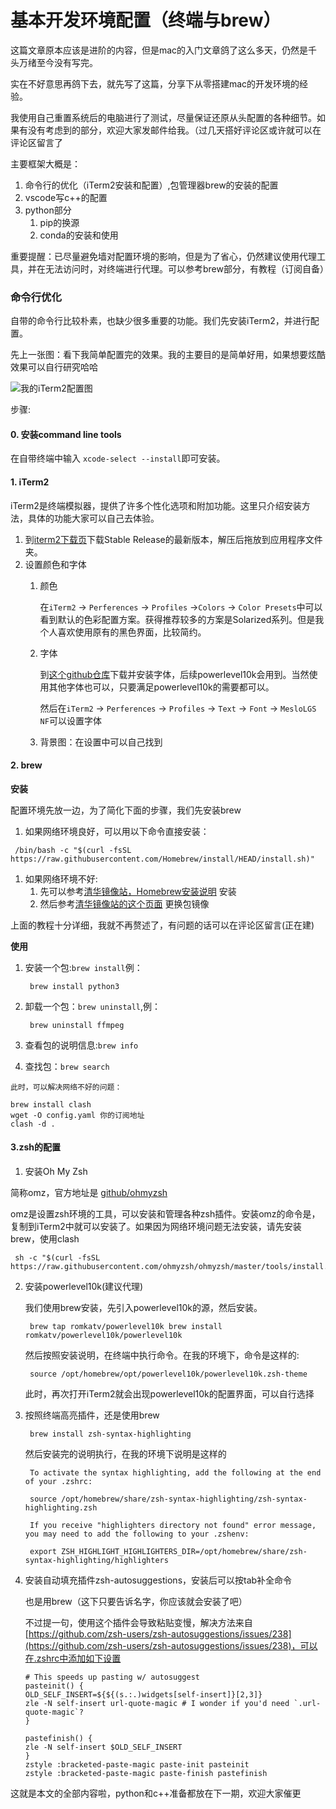 # 基本开发环境配置（终端与brew）

这篇文章原本应该是进阶的内容，但是mac的入门文章鸽了这么多天，仍然是千头万绪至今没有写完。

实在不好意思再鸽下去，就先写了这篇，分享下从零搭建mac的开发环境的经验。

我使用自己重置系统后的电脑进行了测试，尽量保证还原从头配置的各种细节。如果有没有考虑到的部分，欢迎大家发邮件给我。（过几天搭好评论区或许就可以在评论区留言了

主要框架大概是：

1. 命令行的优化（iTerm2安装和配置）,包管理器brew的安装的配置
2. vscode写c++的配置
3. python部分
   1. pip的换源
   2. conda的安装和使用

重要提醒：已尽量避免墙对配置环境的影响，但是为了省心，仍然建议使用代理工具，并在无法访问时，对终端进行代理。可以参考brew部分，有教程（订阅自备）

### 命令行优化

自带的命令行比较朴素，也缺少很多重要的功能。我们先安装iTerm2，并进行配置。

先上一张图：看下我简单配置完的效果。我的主要目的是简单好用，如果想要炫酷效果可以自行研究哈哈

![我的iTerm2配置图](https://macguide.leavelet.io/assets/myiterm.png)

步骤:

#### 0. 安装command line tools

在自带终端中输入 `xcode-select --install`即可安装。

#### 1. iTerm2

iTerm2是终端模拟器，提供了许多个性化选项和附加功能。这里只介绍安装方法，具体的功能大家可以自己去体验。

1. 到[iterm2下载页](https://iterm2.com/downloads.html)下载Stable Release的最新版本，解压后拖放到应用程序文件夹。
2. 设置颜色和字体
   1.  颜色

       在`iTerm2` -> `Perferences` -> `Profiles` ->`Colors` -> `Color Presets`中可以看到默认的色彩配置方案。获得推荐较多的方案是Solarized系列。但是我个人喜欢使用原有的黑色界面，比较简约。
   2.  字体

       到[这个github仓库](https://github.com/romkatv/dotfiles-public/tree/master/.local/share/fonts/NerdFonts)下载并安装字体，后续powerlevel10k会用到。当然使用其他字体也可以，只要满足powerlevel10k的需要都可以。

       然后在`iTerm2` -> `Perferences` -> `Profiles` -> `Text` -> `Font` -> `MesloLGS NF`可以设置字体
   3. 背景图：在设置中可以自己找到

#### 2. brew

**安装**

配置环境先放一边，为了简化下面的步骤，我们先安装brew

1. 如果网络环境良好，可以用以下命令直接安装：

```
 /bin/bash -c "$(curl -fsSL https://raw.githubusercontent.com/Homebrew/install/HEAD/install.sh)"
```

1. 如果网络环境不好:
   1. 先可以参考[清华镜像站，Homebrew安装说明](https://mirrors.tuna.tsinghua.edu.cn/help/homebrew/) 安装
   2. 然后参考[清华镜像站的这个页面](https://mirrors.tuna.tsinghua.edu.cn/help/homebrew-bottles/) 更换包镜像

上面的教程十分详细，我就不再赘述了，有问题的话可以在评论区留言(正在建)

**使用**

1.  安装一个包:`brew install`例：

    ```
     brew install python3
    ```
2.  卸载一个包：`brew uninstall`,例：

    ```
     brew uninstall ffmpeg
    ```
3. 查看包的说明信息:`brew info`
4. 查找包：`brew search`

`此时，可以解决网络不好的问题：`

```
brew install clash
wget -O config.yaml 你的订阅地址
clash -d .
```

#### 3.zsh的配置

1. 安装Oh My Zsh

简称omz，官方地址是 [github/ohmyzsh](https://github.com/ohmyzsh/ohmyzsh)

omz是设置zsh环境的工具，可以安装和管理各种zsh插件。安装omz的命令是，复制到iTerm2中就可以安装了。如果因为网络环境问题无法安装，请先安装brew，使用clash

```
 sh -c "$(curl -fsSL https://raw.githubusercontent.com/ohmyzsh/ohmyzsh/master/tools/install.sh)"
```

2.  安装powerlevel10k(建议代理)

    我们使用brew安装，先引入powerlevel10k的源，然后安装。

    ```
     brew tap romkatv/powerlevel10k brew install romkatv/powerlevel10k/powerlevel10k
    ```

    然后按照安装说明，在终端中执行命令。在我的环境下，命令是这样的:

    ```
     source /opt/homebrew/opt/powerlevel10k/powerlevel10k.zsh-theme
    ```

    此时，再次打开iTerm2就会出现powerlevel10k的配置界面，可以自行选择

3.  按照终端高亮插件，还是使用brew

    ```
     brew install zsh-syntax-highlighting
    ```

    然后安装完的说明执行，在我的环境下说明是这样的

    ```
     To activate the syntax highlighting, add the following at the end of your .zshrc:  

     source /opt/homebrew/share/zsh-syntax-highlighting/zsh-syntax-highlighting.zsh ​ 

     If you receive "highlighters directory not found" error message, you may need to add the following to your .zshenv:  
      
     export ZSH_HIGHLIGHT_HIGHLIGHTERS_DIR=/opt/homebrew/share/zsh-syntax-highlighting/highlighters
    ```
4.  安装自动填充插件zsh-autosuggestions，安装后可以按tab补全命令

    也是用brew（这下只要告诉名字，你应该就会安装了吧）

    不过提一句，使用这个插件会导致粘贴变慢，解决方法来自[https://github.com/zsh-users/zsh-autosuggestions/issues/238](https://github.com/zsh-users/zsh-autosuggestions/issues/238)，可以在.zshrc中添加如下设置

    ```
    # This speeds up pasting w/ autosuggest
    pasteinit() {
    OLD_SELF_INSERT=${${(s.:.)widgets[self-insert]}[2,3]}
    zle -N self-insert url-quote-magic # I wonder if you'd need `.url-quote-magic`?
    }

    pastefinish() {
    zle -N self-insert $OLD_SELF_INSERT
    }
    zstyle :bracketed-paste-magic paste-init pasteinit
    zstyle :bracketed-paste-magic paste-finish pastefinish
    ```

这就是本文的全部内容啦，python和c++准备都放在下一期，欢迎大家催更
